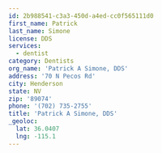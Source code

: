 ```yaml
---
id: 2b988541-c3a3-450d-a4ed-cc0f565111d0
first_name: Patrick
last_name: Simone
license: DDS
services:
  - dentist
category: Dentists
org_name: 'Patrick A Simone, DDS'
address: '70 N Pecos Rd'
city: Henderson
state: NV
zip: '89074'
phone: '(702) 735-2755'
title: 'Patrick A Simone, DDS'
_geoloc:
  lat: 36.0407
  lng: -115.1
---
```

